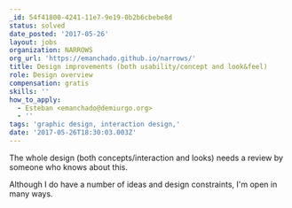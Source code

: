 ```yaml
---
_id: 54f41800-4241-11e7-9e19-0b2b6cbebe8d
status: solved
date_posted: '2017-05-26'
layout: jobs
organization: NARROWS
org_url: 'https://emanchado.github.io/narrows/'
title: Design improvements (both usability/concept and look&feel)
role: Design overview
compensation: gratis
skills: ''
how_to_apply:
  - Esteban <emanchado@demiurgo.org>
  - ''
tags: 'graphic design, interaction design,'
date: '2017-05-26T18:30:03.003Z'
---
```

The whole design (both concepts/interaction and looks) needs a review by someone who knows about this.

Although I do have a number of ideas and design constraints, I'm open in many ways.
